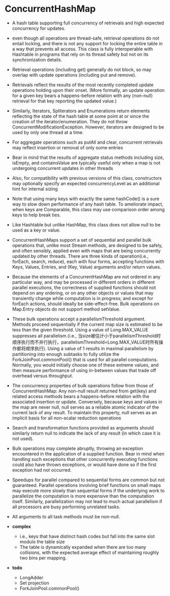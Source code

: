 # ConcurrentHashMap


- A hash table supporting full concurrency of retrievals and high expected concurrency for updates.

- even though all operations are thread-safe, retrieval operations do not entail locking, and there is not any support for locking the entire table in a way that prevents all access. This class is fully interoperable with Hashtable in programs that rely on its thread safety but not on its synchronization details.

- Retrieval operations (including get) generally do not block, so may overlap with update operations (including put and remove).

- Retrievals reflect the results of the most recently completed update operations holding upon their onset. (More formally, an update operation for a given key bears a happens-before relation with any (non-null) retrieval for that key reporting the updated value.) 

- Similarly, Iterators, Spliterators and Enumerations return elements reflecting the state of the hash table at some point at or since the creation of the iterator/enumeration. They do not throw ConcurrentModificationException. However, iterators are designed to be used by only one thread at a time. 

- For aggregate operations such as putAll and clear, concurrent retrievals may reflect insertion or removal of only some entries

- Bear in mind that the results of aggregate status methods including size, isEmpty, and containsValue are typically useful only when a map is not undergoing concurrent updates in other threads

- Also, for compatibility with previous versions of this class, constructors may optionally specify an expected concurrencyLevel as an additional hint for internal sizing

- Note that using many keys with exactly the same hashCode() is a sure way to slow down performance of any hash table. To ameliorate impact, when keys are Comparable, this class may use comparison order among keys to help break ties.

- Like Hashtable but unlike HashMap, this class does not allow null to be used as a key or value.

- ConcurrentHashMaps support a set of sequential and parallel bulk operations that, unlike most Stream methods, are designed to be safely, and often sensibly, applied even with maps that are being concurrently updated by other threads. There are three kinds of operation(i.e., forEach, search, reduce), each with four forms, accepting functions with Keys, Values, Entries, and (Key, Value) arguments and/or return values.

- Because the elements of a ConcurrentHashMap are not ordered in any particular way, and may be processed in different orders in different parallel executions, the correctness of supplied functions should not depend on any ordering, or on any other objects or values that may transiently change while computation is in progress; and except for forEach actions, should ideally be side-effect-free. Bulk operations on Map.Entry objects do not support method setValue.

- These bulk operations accept a parallelismThreshold argument. Methods proceed sequentially if the current map size is estimated to be less than the given threshold. Using a value of Long.MAX_VALUE suppresses all parallelism.(i.e., 当size被估计小于parallelismThreshold时顺序执行而不并行执行，parallelismThreshold=Long.MAX_VALUE时所有操作都将顺序执行). Using a value of 1 results in maximal parallelism by partitioning into enough subtasks to fully utilize the ForkJoinPool.commonPool() that is used for all parallel computations. Normally, you would initially choose one of these extreme values, and then measure performance of using in-between values that trade off overhead versus throughput.

- The concurrency properties of bulk operations follow from those of ConcurrentHashMap: Any non-null result returned from get(key) and related access methods bears a happens-before relation with the associated insertion or update. Conversely, because keys and values in the map are never null, null serves as a reliable atomic indicator of the current lack of any result. To maintain this property, null serves as an implicit basis for all non-scalar reduction operations

- Search and transformation functions provided as arguments should similarly return null to indicate the lack of any result (in which case it is not used).

- Bulk operations may complete abruptly, throwing an exception encountered in the application of a supplied function. Bear in mind when handling such exceptions that other concurrently executing functions could also have thrown exceptions, or would have done so if the first exception had not occurred.
  
- Speedups for parallel compared to sequential forms are common but not guaranteed. Parallel operations involving brief functions on small maps may execute more slowly than sequential forms if the underlying work to parallelize the computation is more expensive than the computation itself. Similarly, parallelization may not lead to much actual parallelism if all processors are busy performing unrelated tasks.

- All arguments to all task methods must be non-null.
  
- **complex**
    - i.e., keys that have distinct hash codes but fall into the same slot modulo the table size
    - The table is dynamically expanded when there are too many collisions, with the expected average effect of maintaining roughly two bins per mapping.
    
- **todo**
    - LongAdder
    - Set projection
    - ForkJoinPool.commonPool()